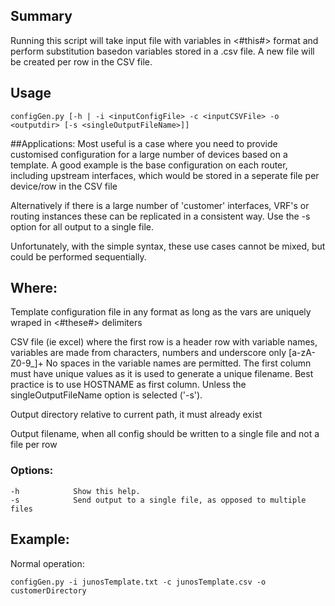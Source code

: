   

## Summary
Running this script will take input file with variables in <#this#> format
and perform substitution basedon variables stored in a .csv file. A new file will be
created per row in the CSV file.

## Usage

    configGen.py [-h | -i <inputConfigFile> -c <inputCSVFile> -o <outputdir> [-s <singleOutputFileName>]]

##Applications:
Most useful is a case where you need to provide customised configuration for a large number
of devices based on a template. A good example is the base configuration on each router, including
upstream interfaces, which would be stored in a seperate file per device/row in the CSV file

Alternatively if there is a large number of 'customer' interfaces, VRF's or routing instances
these can be replicated in a consistent way. Use the -s option for all output to a single file.

Unfortunately, with the simple syntax, these use cases cannot be mixed, but could be performed
sequentially.

## Where:
  <inputConfigFile>         Template configuration file in any format as long as the vars are uniquely
                            wraped in <#these#> delimiters
  
  <inputCSVFile>            CSV file (ie excel) where the first row is a header row with variable names,
                            variables are made from characters, numbers and underscore only [a-zA-Z0-9_]+
                            No spaces in the variable names are permitted. The first column must have unique
                            values as it is used to generate a unique filename. Best practice is to use HOSTNAME
                            as first column. Unless the singleOutputFileName option is selected ('-s'). 
  
  <outputdir>               Output directory relative to current path, it must already exist

  <singleOutputFileName>    Output filename, when all config should be written to a single file and not
                            a file per row

### Options:
    -h            Show this help.
    -s            Send output to a single file, as opposed to multiple files

  
## Example: 
Normal operation:
  
    configGen.py -i junosTemplate.txt -c junosTemplate.csv -o customerDirectory
    
